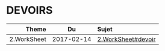 # DEVOIRS

| Theme      | Du       | Sujet                                                |
|-----------:|:--------:|:-----------------------------------------------------|  
|2.WorkSheet |2017-02-14|[2.WorkSheet#devoir](2.WorkSheet#devoir)              |
